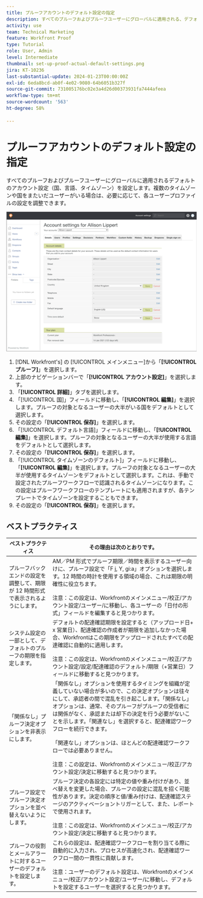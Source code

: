 ```yaml
---
title: プルーフアカウントのデフォルト設定の指定
description: すべてのプルーフおよびプルーフユーザーにグローバルに適用される、デフォルトのアカウント設定を行う方法を説明します。
activity: use
team: Technical Marketing
feature: Workfront Proof
type: Tutorial
role: User, Admin
level: Intermediate
thumbnail: set-up-proof-actual-default-settings.png
jira: KT-10236
last-substantial-update: 2024-01-23T00:00:00Z
exl-id: 6eda8bcd-ab0f-4e02-9080-64b6051b327f
source-git-commit: 731005176bc02e3a4d26d00373931fa7444afeea
workflow-type: tm+mt
source-wordcount: '563'
ht-degree: 58%

---
```


# プルーフアカウントのデフォルト設定の指定

すべてのプルーフおよびプルーフユーザーにグローバルに適用されるデフォルトのアカウント設定（国、言語、タイムゾーン）を設定します。複数のタイムゾーンや国をまたいだユーザーがいる場合は、必要に応じて、各ユーザープロファイルの設定を調整できます。

![プルーフ用アカウント設定ウィンドウ](assets/proof-system-setups-default-account-settings.png)

1. [!DNL Workfront's] の [!UICONTROL メインメニュー]から「**[!UICONTROL プルーフ]**」を選択します。
1. 上部のナビゲーションバーで「**[!UICONTROL アカウント設定]**」を選択します。
1. 「**[!UICONTROL 詳細]**」タブを選択します。
1. 「[!UICONTROL 国]」フィールドに移動し、「**[!UICONTROL 編集]**」を選択します。プルーフの対象となるユーザーの大半がいる国をデフォルトとして選択します。
1. その設定の「**[!UICONTROL 保存]**」を選択します。
1. 「[!UICONTROL デフォルト言語]」フィールドに移動し、「**[!UICONTROL 編集]**」を選択します。プルーフの対象となるユーザーの大半が使用する言語をデフォルトとして選択します。
1. その設定の「**[!UICONTROL 保存]**」を選択します。
1. 「[!UICONTROL タイムゾーンのデフォルト]」フィールドに移動し、「**[!UICONTROL 編集]**」を選択します。プルーフの対象となるユーザーの大半が使用するタイムゾーンをデフォルトとして選択します。これは、手動で設定されたプルーフワークフローで認識されるタイムゾーンになります。この設定はプルーフワークフローのテンプレートにも適用されますが、各テンプレートでタイムゾーンを設定することもできます。
1. その設定の「**[!UICONTROL 保存]**」を選択します。

## ベストプラクティス


| ベストプラクティス | その理由は次のとおりです。 |
|---|---|
| プルーフバックエンドの設定を調整して、期限が 12 時間形式で表示されるようにします。 | AM／PM 形式でプルーフ期限／時間を表示するユーザー向けに、プルーフ設定で「F j, Y, gi:a」オプションを選択します。12 時間の時計を使用する領域の場合、これは期限の明確性に役立ちます。 <br> <br>注意：この設定は、Workfrontのメインメニュー/校正/アカウント設定/ユーザー/に移動し、各ユーザーの「日付の形式」フィールドを編集すると見つかります。 |
| システム設定の一部として、デフォルトのプルーフの期限を指定します。 | デフォルトの配達確認期限を設定すると（アップロード日+ x 営業日）、配達確認の作成者が期限を追加しなかった場合、Workfrontはこの期限をアップロードされたすべての配達確認に自動的に適用します。 <br> <br>注意：この設定は、Workfrontのメインメニュー/校正/アカウント設定/設定/配達確認のデフォルト/期限（+営業日）フィールドに移動すると見つかります。 |
| 「関係なし」プルーフ決定オプションを非表示にします。 | 「関係なし」オプションを使用するタイミングを組織が定義していない場合が多いので、この決定オプションは往々にして、承認者の間で混乱を引き起こします。「関係なし」オプションは、通常、そのプルーフがプルーフの受信者には関係がなく、承認または却下の決定を行う必要がないことを示します。「関連なし」を選択すると、配達確認ワークフローを続行できます。<br> <br>「関連なし」オプションは、ほとんどの配達確認ワークフローでは必要ありません。<br> <br>注意：この設定は、Workfrontのメインメニュー/校正/アカウント設定/決定に移動すると見つかります。 |
| プルーフ設定でプルーフ決定オプションを並べ替えないようにします。 | プルーフ決定の各設定には特定の値や重み付けがあり、並べ替えを変更した場合、プルーフの設定に混乱を招く可能性があります。決定の順序と値/重み付けは、配達確認ステージのアクティベーショントリガーとして、また、レポートで使用されます。<br> <br>注意：この設定は、Workfrontのメインメニュー/校正/アカウント設定/決定に移動すると見つかります。 |
| プルーフの役割とメールアラートに対するユーザーのデフォルトを設定します。 | これらの設定は、配達確認ワークフローを割り当てる際に自動的に入力され、プロセスが高速化され、配達確認ワークフロー間の一貫性に貢献します。<br> <br>注意：ユーザーのデフォルト設定は、Workfrontのメインメニュー/校正/アカウント設定/ユーザー/に移動し、デフォルトを設定するユーザーを選択すると見つかります。 |
